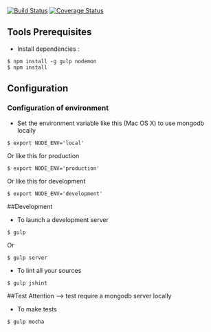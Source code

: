 [![Build Status](https://travis-ci.org/bnjjj/lost-pet-geo-api.svg?branch=master)](https://travis-ci.org/bnjjj/lost-pet-geo-api) [![Coverage Status](https://coveralls.io/repos/github/bnjjj/lost-pet-geo-api/badge.svg)](https://coveralls.io/github/bnjjj/lost-pet-geo-api)

## Tools Prerequisites
+ Install dependencies :
```
$ npm install -g gulp nodemon
$ npm install
```
## Configuration
### Configuration of environment
+ Set the environment variable like this (Mac OS X) to use mongodb locally
```
$ export NODE_ENV='local'
```
Or like this for production
```
$ export NODE_ENV='production'
```
Or like this for development
```
$ export NODE_ENV='development'
```
##Development

+ To launch a development server
```
$ gulp
```
Or
```
$ gulp server
```
+ To lint all your sources
```
$ gulp jshint
```

##Test
Attention --> test require a mongodb server locally
+ To make tests
```
$ gulp mocha
```
